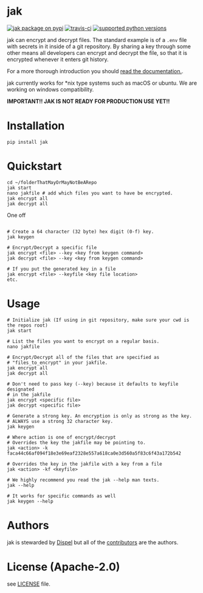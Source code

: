 # jak

[![jak package on pypi](https://img.shields.io/pypi/v/jak.svg)](https://pypi.python.org/pypi/jak)
[![travis-ci](https://travis-ci.org/dispel/jak.svg?branch=master)](https://travis-ci.org/dispel/jak)
[![supported python versions](https://img.shields.io/pypi/pyversions/jak.svg)](https://pypi.python.org/pypi/jak)

jak can encrypt and decrypt files. The standard example is of a ``.env`` file with secrets in it inside of a git repository.
By sharing a key through some other means all developers can encrypt and decrypt the file, so that it is encrypted whenever it enters git history.

For a more thorough introduction you should [read the documentation.](https://jak.readthedocs.io).

jak currently works for *nix type systems such as macOS or ubuntu. We are working on windows compatibility.

**IMPORTANT!! JAK IS NOT READY FOR PRODUCTION USE YET!!**

# Installation

`pip install jak`

# Quickstart

```shell
cd ~/folderThatMayOrMayNotBeARepo
jak start
nano jakfile # add which files you want to have be encrypted.
jak encrypt all
jak decrypt all
```

One off
```shell

# Create a 64 character (32 byte) hex digit (0-f) key.
jak keygen

# Encrypt/Decrypt a specific file
jak encrypt <file> --key <key from keygen command>
jak decrypt <file> --key <key from keygen command>

# If you put the generated key in a file
jak encrypt <file> --keyfile <key file location>
etc.
```

# Usage

```shell
# Initialize jak (If using in git repository, make sure your cwd is the repos root)
jak start

# List the files you want to encrypt on a regular basis.
nano jakfile

# Encrypt/Decrypt all of the files that are specified as
# "files_to_encrypt" in your jakfile.
jak encrypt all
jak decrypt all

# Don't need to pass key (--key) because it defaults to keyfile designated
# in the jakfile
jak encrypt <specific file>
jak decrypt <specific file>

# Generate a strong key. An encryption is only as strong as the key.
# ALWAYS use a strong 32 character key.
jak keygen

# Where action is one of encrypt/decrypt
# Overrides the key the jakfile may be pointing to.
jak <action> -k faca44c66af094f18e3e69eaf2328e557a618ca0e3d560a5f83c6f43a172b542

# Overrides the key in the jakfile with a key from a file
jak <action> -kf <keyfile>

# We highly recommend you read the jak --help man texts.
jak --help

# It works for specific commands as well
jak keygen --help
```

# Authors

jak is stewarded by [Dispel](https://dispel.io) but all of the [contributors](https://github.com/dispel/jak/graphs/contributors) are the authors.

# License (Apache-2.0)

see [LICENSE](https://github.com/dispel/jak/blob/master/LICENSE) file.
